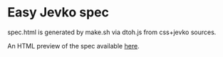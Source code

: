 # Easy Jevko spec

spec.html is generated by make.sh via dtoh.js from css+jevko sources.

An HTML preview of the spec available [here](https://htmlpreview.github.io/?https://github.com/jevko/specifications/blob/master/easyjevko/spec.html).

<!-- todo: make it a github page -->